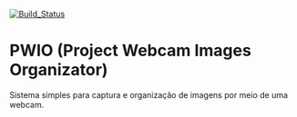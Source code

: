 ﻿[![Build_Status](https://travis-ci.com/tiagoadmstz/PWIO.svg?branch=master)](https://travis-ci.com/tiagoadmstz/PWIO)
 
# PWIO (Project Webcam Images Organizator)

Sistema simples para captura e organização de imagens por meio de uma webcam.
